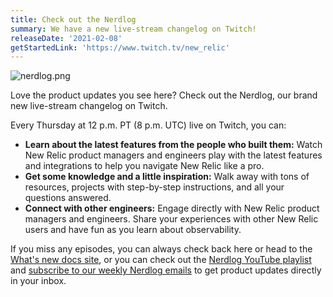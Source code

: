```yaml
---
title: Check out the Nerdlog
summary: We have a new live-stream changelog on Twitch!
releaseDate: '2021-02-08'
getStartedLink: 'https://www.twitch.tv/new_relic'
---
```


![nerdlog.png](./images/nerdlog_0.png "nerdlog.webp")

Love the product updates you see here? Check out the Nerdlog, our brand new live-stream changelog on Twitch.

Every Thursday at 12 p.m. PT (8 p.m. UTC) live on Twitch, you can:

* **Learn about the latest features from the people who built them:** Watch New Relic product managers and engineers play with the latest features and integrations to help you navigate New Relic like a pro.
* **Get some knowledge and a little inspiration:** Walk away with tons of resources, projects with step-by-step instructions, and all your questions answered.
* **Connect with other engineers:** Engage directly with New Relic product managers and engineers. Share your experiences with other New Relic users and have fun as you learn about observability.

If you miss any episodes, you can always check back here or head to the [What's new docs site](https://docs.newrelic.com/whats-new), or you can check out the [Nerdlog YouTube playlist](https://www.youtube.com/playlist?list=PLmhYj7Jl81JGOEHV7zUVfa_iGNyOfMGNh) and [subscribe to our weekly Nerdlog emails](https://developer.newrelic.com/nerdlog) to get product updates directly in your inbox.

